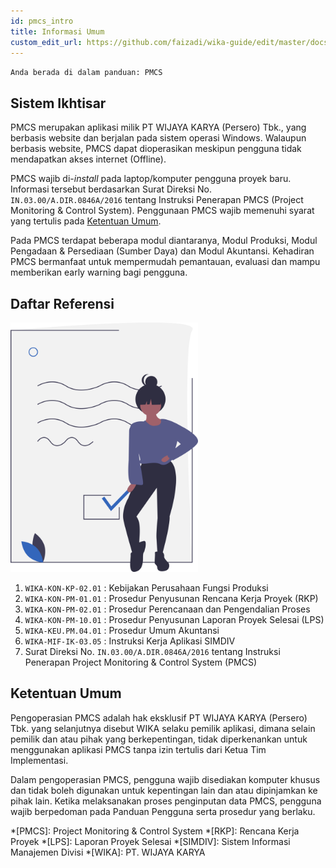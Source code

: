 ```yaml
---
id: pmcs_intro
title: Informasi Umum
custom_edit_url: https://github.com/faizadi/wika-guide/edit/master/docs/pmcs/pmcs_intro.md
---
```

`Anda berada di dalam panduan: PMCS`

## Sistem Ikhtisar

PMCS merupakan aplikasi milik PT WIJAYA KARYA (Persero) Tbk., yang berbasis website dan berjalan pada sistem operasi Windows. Walaupun berbasis website, PMCS dapat dioperasikan meskipun pengguna tidak mendapatkan akses internet (Offline).

PMCS wajib di-_install_ pada laptop/komputer pengguna proyek baru. Informasi tersebut berdasarkan Surat Direksi No. `IN.03.00/A.DIR.0846A/2016` tentang Instruksi Penerapan PMCS (Project Monitoring & Control System). Penggunaan PMCS wajib memenuhi syarat yang tertulis pada [Ketentuan Umum](pmcs_intro#ketentuan-umum).

Pada PMCS terdapat beberapa modul diantaranya, Modul Produksi, Modul Pengadaan & Persediaan (Sumber Daya) dan Modul Akuntansi. Kehadiran PMCS bermanfaat untuk mempermudah pemantauan, evaluasi dan mampu memberikan early warning bagi pengguna.

## Daftar Referensi

<img src="../assets/pmcs/undraw_terms_lso0.svg" alt="terms" width="300"/>

1. `WIKA-KON-KP-02.01` : Kebijakan Perusahaan Fungsi Produksi
2. `WIKA-KON-PM-01.01` : Prosedur Penyusunan Rencana Kerja Proyek (RKP)
3. `WIKA-KON-PM-02.01` : Prosedur Perencanaan dan Pengendalian Proses
4. `WIKA-KON-PM-10.01` : Prosedur Penyusunan Laporan Proyek Selesai (LPS)
5. `WIKA-KEU.PM.04.01` : Prosedur Umum Akuntansi
6. `WIKA-MIF-IK-03.05` : Instruksi Kerja Aplikasi SIMDIV
7. Surat Direksi No. `IN.03.00/A.DIR.0846A/2016` tentang Instruksi Penerapan Project Monitoring & Control System (PMCS)

## Ketentuan Umum

Pengoperasian PMCS adalah hak eksklusif PT WIJAYA KARYA (Persero) Tbk. yang selanjutnya disebut WIKA selaku pemilik aplikasi, dimana selain pemilik dan atau pihak yang berkepentingan, tidak diperkenankan untuk menggunakan aplikasi PMCS tanpa izin tertulis dari Ketua Tim Implementasi.

Dalam pengoperasian PMCS, pengguna wajib disediakan komputer khusus dan tidak boleh digunakan untuk kepentingan lain dan atau dipinjamkan ke pihak lain. Ketika melaksanakan proses penginputan data PMCS, pengguna wajib berpedoman pada Panduan Pengguna serta prosedur yang berlaku.

*[PMCS]: Project Monitoring & Control System
*[RKP]: Rencana Kerja Proyek
*[LPS]: Laporan Proyek Selesai
*[SIMDIV]: Sistem Informasi Manajemen Divisi
*[WIKA]: PT. WIJAYA KARYA
